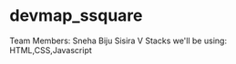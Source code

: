 # devmap_ssquare
Team Members: Sneha Biju
              Sisira V
Stacks we'll be using: HTML,CSS,Javascript
